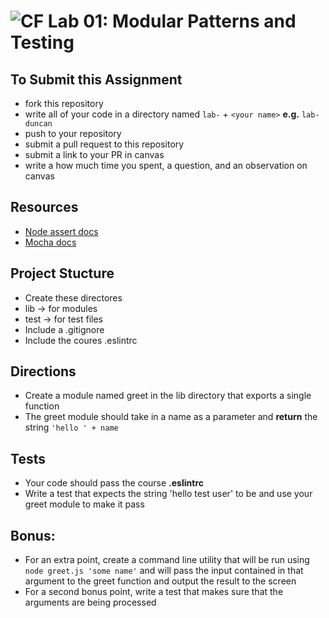 ![CF](https://i.imgur.com/7v5ASc8.png) Lab 01: Modular Patterns and Testing
===

## To Submit this Assignment
  * fork this repository
  * write all of your code in a directory named `lab-` + `<your name>` **e.g.** `lab-duncan`
  * push to your repository
  * submit a pull request to this repository
  * submit a link to your PR in canvas
  * write a how much time you spent, a question, and an observation on canvas

## Resources
* [Node assert docs](https://nodejs.org/dist/latest-v4.x/docs/api/assert.html)
* [Mocha docs](http://mochajs.org/#getting-started)

## Project Stucture
* Create these directores
 * lib -> for modules
 * test -> for test files
* Include a .gitignore
* Include the coures .eslintrc

## Directions
* Create a module named greet in the lib directory that exports a single function
* The greet module should take in a name as a parameter and **return** the string `'hello ' + name`

## Tests
* Your code should pass the course **.eslintrc**
* Write a test that expects the string 'hello test user' to be and use your greet module to make it pass

## Bonus:
* For an extra point, create a command line utility that will be run using `node greet.js 'some name'` and will pass the input contained in that argument to the greet function and output the result to the screen
* For a second bonus point, write a test that makes sure that the arguments are being processed

